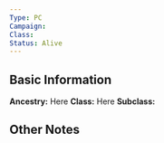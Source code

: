 ```yaml
---
Type: PC
Campaign: 
Class: 
Status: Alive
---
```

## Basic Information
**Ancestry:** Here
**Class:** Here
**Subclass:** 

## Other Notes